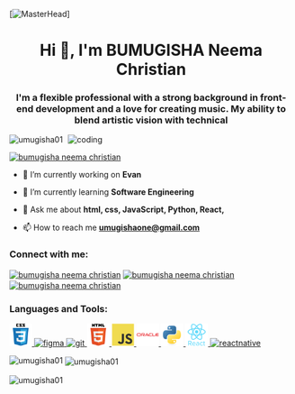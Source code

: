 [![MasterHead](https://1.bp.blogspot.com/-7A4WynwLsMw/XbBpCXG8fHI/AAAAAAAAMt4/uOa1bpLskYgrwGbllhSu2SDj_Mig8SXJQCLcBGAsYHQ/s1600/2000_600px.gif)]
<h1 align="center">Hi 👋, I'm BUMUGISHA Neema Christian</h1>
<h3 align="center">I'm a flexible professional with a strong background in front-end development and a love for creating music. My ability to blend artistic vision with technical</h3>
<img align="right" alt="coding" width="400" src="https://www.google.com/imgres?q=animated%20coding%20gif&imgurl=https%3A%2F%2Fcdn.dribbble.com%2Fusers%2F1162077%2Fscreenshots%2F3848914%2Fprogrammer.gif&imgrefurl=https%3A%2F%2Foutlane.co%2Fnow%2Fnew-shot-programmer-animation%2F&docid=hyRv46xL2D6dsM&tbnid=ZmOH4FBlhx83-M&vet=12ahUKEwj2y8vWvoSIAxXJQvEDHcQgEwEQM3oECBcQAA..i&w=800&h=600&hcb=2&ved=2ahUKEwj2y8vWvoSIAxXJQvEDHcQgEwEQM3oECBcQAA">

<p align="left"> <img src="https://komarev.com/ghpvc/?username=umugisha01&label=Profile%20views&color=0e75b6&style=flat" alt="umugisha01" /> </p>

<p align="left"> <a href="https://twitter.com/bumugisha neema christian" target="blank"><img src="https://img.shields.io/twitter/follow/bumugisha neema christian?logo=twitter&style=for-the-badge" alt="bumugisha neema christian" /></a> </p>

- 🔭 I’m currently working on **Evan**

- 🌱 I’m currently learning **Software Engineering**

- 💬 Ask me about **html, css, JavaScript, Python, React,**

- 📫 How to reach me **umugishaone@gmail.com**

<h3 align="left">Connect with me:</h3>
<p align="left">
<a href="https://twitter.com/bumugisha neema christian" target="blank"><img align="center" src="https://raw.githubusercontent.com/rahuldkjain/github-profile-readme-generator/master/src/images/icons/Social/twitter.svg" alt="bumugisha neema christian" height="30" width="40" /></a>
<a href="https://linkedin.com/in/bumugisha neema christian" target="blank"><img align="center" src="https://raw.githubusercontent.com/rahuldkjain/github-profile-readme-generator/master/src/images/icons/Social/linked-in-alt.svg" alt="bumugisha neema christian" height="30" width="40" /></a>
<a href="https://fb.com/bumugisha neema christian" target="blank"><img align="center" src="https://raw.githubusercontent.com/rahuldkjain/github-profile-readme-generator/master/src/images/icons/Social/facebook.svg" alt="bumugisha neema christian" height="30" width="40" /></a>
</p>

<h3 align="left">Languages and Tools:</h3>
<p align="left"> <a href="https://www.w3schools.com/css/" target="_blank" rel="noreferrer"> <img src="https://raw.githubusercontent.com/devicons/devicon/master/icons/css3/css3-original-wordmark.svg" alt="css3" width="40" height="40"/> </a> <a href="https://www.figma.com/" target="_blank" rel="noreferrer"> <img src="https://www.vectorlogo.zone/logos/figma/figma-icon.svg" alt="figma" width="40" height="40"/> </a> <a href="https://git-scm.com/" target="_blank" rel="noreferrer"> <img src="https://www.vectorlogo.zone/logos/git-scm/git-scm-icon.svg" alt="git" width="40" height="40"/> </a> <a href="https://www.w3.org/html/" target="_blank" rel="noreferrer"> <img src="https://raw.githubusercontent.com/devicons/devicon/master/icons/html5/html5-original-wordmark.svg" alt="html5" width="40" height="40"/> </a> <a href="https://developer.mozilla.org/en-US/docs/Web/JavaScript" target="_blank" rel="noreferrer"> <img src="https://raw.githubusercontent.com/devicons/devicon/master/icons/javascript/javascript-original.svg" alt="javascript" width="40" height="40"/> </a> <a href="https://www.oracle.com/" target="_blank" rel="noreferrer"> <img src="https://raw.githubusercontent.com/devicons/devicon/master/icons/oracle/oracle-original.svg" alt="oracle" width="40" height="40"/> </a> <a href="https://www.python.org" target="_blank" rel="noreferrer"> <img src="https://raw.githubusercontent.com/devicons/devicon/master/icons/python/python-original.svg" alt="python" width="40" height="40"/> </a> <a href="https://reactjs.org/" target="_blank" rel="noreferrer"> <img src="https://raw.githubusercontent.com/devicons/devicon/master/icons/react/react-original-wordmark.svg" alt="react" width="40" height="40"/> </a> <a href="https://reactnative.dev/" target="_blank" rel="noreferrer"> <img src="https://reactnative.dev/img/header_logo.svg" alt="reactnative" width="40" height="40"/> </a> </p>

<p><img align="left" src="https://github-readme-stats.vercel.app/api/top-langs?username=umugisha01&show_icons=true&locale=en&layout=compact" alt="umugisha01" /></p>

<p>&nbsp;<img align="center" src="https://github-readme-stats.vercel.app/api?username=umugisha01&show_icons=true&locale=en" alt="umugisha01" /></p>

<p><img align="center" src="https://github-readme-streak-stats.herokuapp.com/?user=umugisha01&" alt="umugisha01" /></p>
